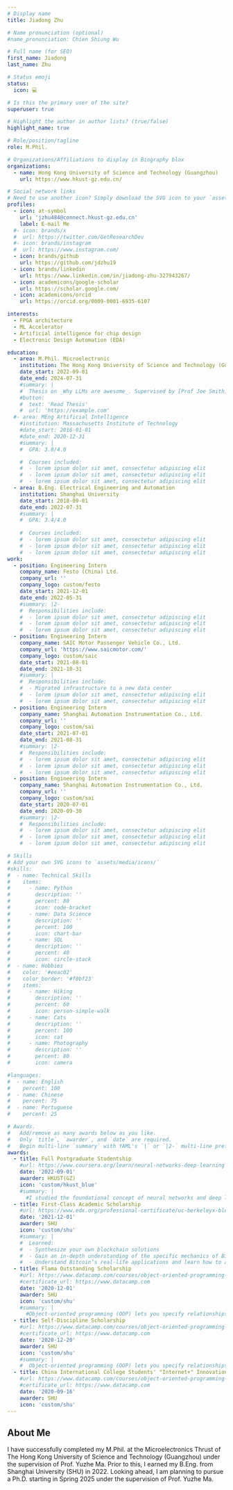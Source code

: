```yaml
---
# Display name
title: Jiadong Zhu

# Name pronunciation (optional)
#name_pronunciation: Chien Shiung Wu

# Full name (for SEO)
first_name: Jiadong
last_name: Zhu

# Status emoji
status:
  icon: 💻

# Is this the primary user of the site?
superuser: true

# Highlight the author in author lists? (true/false)
highlight_name: true

# Role/position/tagline
role: M.Phil.

# Organizations/Affiliations to display in Biography blox
organizations:
  - name: Hong Kong University of Science and Technology (Guangzhou)
    url: https://www.hkust-gz.edu.cn/

# Social network links
# Need to use another icon? Simply download the SVG icon to your `assets/media/icons/` folder.
profiles:
  - icon: at-symbol
    url: 'jzhu484@connect.hkust-gz.edu.cn'
    label: E-mail Me
  #- icon: brands/x
  #  url: https://twitter.com/GetResearchDev
  #- icon: brands/instagram
  #  url: https://www.instagram.com/
  - icon: brands/github
    url: https://github.com/jdzhu19
  - icon: brands/linkedin
    url: https://www.linkedin.com/in/jiadong-zhu-327943267/
  - icon: academicons/google-scholar
    url: https://scholar.google.com/
  - icon: academicons/orcid
    url: https://orcid.org/0009-0001-6935-6107

interests:
  - FPGA architecture
  - ML Accelerator
  - Artificial intelligence for chip design
  - Electronic Design Automation (EDA)

education:
  - area: M.Phil. Microelectronic
    institution: The Hong Kong University of Science and Technology (Guangzhou)
    date_start: 2022-09-01
    date_end: 2024-07-31
    #summary: |
    #  Thesis on _Why LLMs are awesome_. Supervised by [Prof Joe Smith](https://example.com). Presented papers at 5 IEEE conferences with the contributions being published in 2 Springer journals.
    #button:
    #  text: 'Read Thesis'
    #  url: 'https://example.com'
  #- area: MEng Artificial Intelligence
    #institution: Massachusetts Institute of Technology
    #date_start: 2016-01-01
    #date_end: 2020-12-31
    #summary: |
    #  GPA: 3.8/4.0

    #  Courses included:
    #  - lorem ipsum dolor sit amet, consectetur adipiscing elit
    #  - lorem ipsum dolor sit amet, consectetur adipiscing elit
    #  - lorem ipsum dolor sit amet, consectetur adipiscing elit
  - area: B.Eng. Electrical Engineering and Automation
    institution: Shanghai University
    date_start: 2018-09-01
    date_end: 2022-07-31
    #summary: |
    #  GPA: 3.4/4.0
      
    #  Courses included:
    #  - lorem ipsum dolor sit amet, consectetur adipiscing elit
    #  - lorem ipsum dolor sit amet, consectetur adipiscing elit
    #  - lorem ipsum dolor sit amet, consectetur adipiscing elit
work:
  - position: Engineering Intern
    company_name: Festo (China) Ltd.
    company_url: ''
    company_logo: custom/festo
    date_start: 2021-12-01
    date_end: 2022-05-31
    #summary: |2-
    #  Responsibilities include:
    #  - lorem ipsum dolor sit amet, consectetur adipiscing elit
    #  - lorem ipsum dolor sit amet, consectetur adipiscing elit
    #  - lorem ipsum dolor sit amet, consectetur adipiscing elit
  - position: Engineering Intern
    company_name: SAIC Motor Passenger Vehicle Co., Ltd.
    company_url: 'https://www.saicmotor.com/'
    company_logo: custom/saic
    date_start: 2021-08-01
    date_end: 2021-10-31
    #summary: |
    #  Responsibilities include:
    #  - Migrated infrastructure to a new data center
    #  - lorem ipsum dolor sit amet, consectetur adipiscing elit
    #  - lorem ipsum dolor sit amet, consectetur adipiscing elit
  - position: Engineering Intern
    company_name: Shanghai Automation Instrumentation Co., Ltd.
    company_url: ''
    company_logo: custom/sai
    date_start: 2021-07-01
    date_end: 2021-08-31
    #summary: |2-
    #  Responsibilities include:
    #  - lorem ipsum dolor sit amet, consectetur adipiscing elit
    #  - lorem ipsum dolor sit amet, consectetur adipiscing elit
    #  - lorem ipsum dolor sit amet, consectetur adipiscing elit
  - position: Engineering Intern
    company_name: Shanghai Automation Instrumentation Co., Ltd.
    company_url: ''
    company_logo: custom/sai
    date_start: 2020-07-01
    date_end: 2020-09-30
    #summary: |2-
    #  Responsibilities include:
    #  - lorem ipsum dolor sit amet, consectetur adipiscing elit
    #  - lorem ipsum dolor sit amet, consectetur adipiscing elit
    #  - lorem ipsum dolor sit amet, consectetur adipiscing elit

# Skills
# Add your own SVG icons to `assets/media/icons/`
#skills:
#  - name: Technical Skills
#    items:
#      - name: Python
#        description: ''
#        percent: 80
#        icon: code-bracket
#      - name: Data Science
#        description: ''
#        percent: 100
#        icon: chart-bar
#      - name: SQL
#        description: ''
#        percent: 40
#        icon: circle-stack
#  - name: Hobbies
#    color: '#eeac02'
#    color_border: '#f0bf23'
#    items:
#      - name: Hiking
#        description: ''
#        percent: 60
#        icon: person-simple-walk
#      - name: Cats
#        description: ''
#        percent: 100
#        icon: cat
#      - name: Photography
#        description: ''
#        percent: 80
#        icon: camera

#languages:
#  - name: English
#    percent: 100
#  - name: Chinese
#    percent: 75
#  - name: Portuguese
#    percent: 25

# Awards.
#   Add/remove as many awards below as you like.
#   Only `title`, `awarder`, and `date` are required.
#   Begin multi-line `summary` with YAML's `|` or `|2-` multi-line prefix and indent 2 spaces below.
awards:
  - title: Full Postgraduate Studentship
    #url: https://www.coursera.org/learn/neural-networks-deep-learning
    date: '2022-09-01'
    awarder: HKUST(GZ)
    icon: 'custom/hkust_blue'
    #summary: |
      #I studied the foundational concept of neural networks and deep learning. By the end, I was familiar with the significant technological trends driving the rise of deep learning; build, train, and apply fully connected deep neural networks; implement efficient (vectorized) neural networks; identify key parameters in a neural network’s architecture; and apply deep learning to your own applications.
  - title: First-Class Academic Scholarship
    #url: https://www.edx.org/professional-certificate/uc-berkeleyx-blockchain-fundamentals
    date: '2021-12-01'
    awarder: SHU
    icon: 'custom/shu'
    #summary: |
    #  Learned:
    #  - Synthesize your own blockchain solutions
    #  - Gain an in-depth understanding of the specific mechanics of Bitcoin
    #  - Understand Bitcoin’s real-life applications and learn how to attack and destroy Bitcoin, Ethereum, smart contracts and Dapps, and alternatives to Bitcoin’s Proof-of-Work consensus algorithm
  - title: Flama Outstanding Scholarship
    #url: https://www.datacamp.com/courses/object-oriented-programming-with-s3-and-r6-in-r
    #certificate_url: https://www.datacamp.com
    date: '2020-12-01'
    awarder: SHU
    icon: 'custom/shu'
    #summary: |
      #Object-oriented programming (OOP) lets you specify relationships between functions and the objects that they can act on, helping you manage complexity in your code. This is an intermediate level course, providing an introduction to OOP, using the S3 and R6 systems. S3 is a great day-to-day R programming tool that simplifies some of the functions that you write. R6 is especially useful for industry-specific analyses, working with web APIs, and building GUIs.
  - title: Self-Discipline Scholarship
    #url: https://www.datacamp.com/courses/object-oriented-programming-with-s3-and-r6-in-r
    #certificate_url: https://www.datacamp.com
    date: '2020-12-20'
    awarder: SHU
    icon: 'custom/shu'
    #summary: |
    #  Object-oriented programming (OOP) lets you specify relationships between functions and the objects that they can act on, helping you manage complexity in your code. This is an intermediate level course, providing an introduction to OOP, using the S3 and R6 systems. S3 is a great day-to-day R programming tool that simplifies some of the functions that you write. R6 is especially useful for industry-specific analyses, working with web APIs, and building GUIs.
  - title: China International College Students' "Internet+" Innovation and Entrepreneurship Competition Second Prize
    #url: https://www.datacamp.com/courses/object-oriented-programming-with-s3-and-r6-in-r
    #certificate_url: https://www.datacamp.com
    date: '2020-09-16'
    awarder: SHU
    icon: 'custom/shu'
---
```


## About Me

I have successfully completed my M.Phil. at the Microelectronics Thrust of The Hong Kong University of Science and Technology (Guangzhou) under the supervision of Prof. Yuzhe Ma. Prior to this, I earned my B.Eng. from Shanghai University (SHU) in 2022. Looking ahead, I am planning to pursue a Ph.D. starting in Spring 2025 under the supervision of Prof. Yuzhe Ma.
